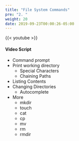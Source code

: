 ```yaml
---
title: "File System Commands"
pre: "2. "
weight: 20
date: 2019-09-23T00:00:26-05:00
---
```


{{< youtube  >}}

#### Video Script

* Command prompt
* Print working directory
  * Special Characters
  * Chaining Paths
* Listing Contents
* Changing Directories
  * Autocomplete
* More
  * mkdir
  * touch
  * cat
  * cp
  * mv
  * rm
  * rmdir
